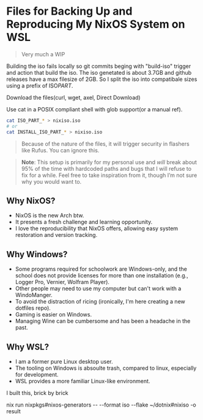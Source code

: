 # Files for Backing Up and Reproducing My NixOS System on WSL

> Very much a WIP

Building the iso fails locally so git commits beging with "build-iso" trigger and action that build the iso.
The iso genetated is about 3.7GB and github releases have a max filesize of 2GB.
So I split the iso into compatibale sizes using a prefix of ISO*PART*.

Download the files(curl, wget, axel, Direct Download)

Use cat in a POSIX compliant shell with glob support(or a manual ref).

```bash
cat ISO_PART_* > nixiso.iso
# or
cat INSTALL_ISO_PART_* > nixiso.iso
```

> Because of the nature of the files, it will trigger security in flashers like Rufus. You can ignore this.

> **Note**: This setup is primarily for my personal use and _will_ break about 95% of the time with hardcoded paths and bugs that I will refuse to fix for a while. Feel free to take inspiration from it, though I’m not sure why you would want to.

## Why NixOS?

- NixOS is the new Arch btw.
- It presents a fresh challenge and learning opportunity.
- I love the reproducibility that NixOS offers, allowing easy system restoration and version tracking.

## Why Windows?

- Some programs required for schoolwork are Windows-only, and the school does not provide licenses for more than one installation (e.g., Logger Pro, Vernier, Wolfram Player).
- Other people may need to use my computer but can't work with a WindoManger.
- To avoid the distraction of ricing (ironically, I'm here creating a new dotfiles repo).
- Gaming is easier on Windows.
- Managing Wine can be cumbersome and has been a headache in the past.

## Why WSL?

- I am a former pure Linux desktop user.
- The tooling on Windows is absoulte trash, compared to linux, especially for development.
- WSL provides a more familiar Linux-like environment.

I built this, brick by brick

nix run nixpkgs#nixos-generators -- --format iso --flake ~/dotnix#nixiso -o result
